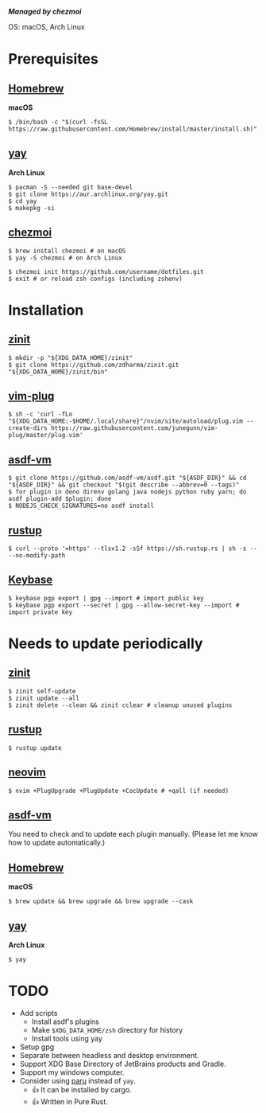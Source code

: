 ***Managed by chezmoi***

OS: macOS, Arch Linux

# Prerequisites

## [Homebrew](https://brew.sh)
**macOS**
```shell
$ /bin/bash -c "$(curl -fsSL https://raw.githubusercontent.com/Homebrew/install/master/install.sh)"
```

## [yay](https://github.com/Jguer/yay)
**Arch Linux**
```shell
$ pacman -S --needed git base-devel
$ git clone https://aur.archlinux.org/yay.git
$ cd yay
$ makepkg -si
```

## [chezmoi](https://www.chezmoi.io)
```shell
$ brew install chezmoi # on macOS
$ yay -S chezmoi # on Arch Linux

$ chezmoi init https://github.com/username/dotfiles.git
$ exit # or reload zsh configs (including zshenv)
```

# Installation
## [zinit](https://github.com/zdharma/zinit)
```shell
$ mkdir -p "${XDG_DATA_HOME}/zinit"
$ git clone https://github.com/zdharma/zinit.git "${XDG_DATA_HOME}/zinit/bin"
```

## [vim-plug](https://github.com/junegunn/vim-plug)
```shell
$ sh -c 'curl -fLo "${XDG_DATA_HOME:-$HOME/.local/share}"/nvim/site/autoload/plug.vim --create-dirs https://raw.githubusercontent.com/junegunn/vim-plug/master/plug.vim'
```

## [asdf-vm](https://asdf-vm.com)
```shell
$ git clone https://github.com/asdf-vm/asdf.git "${ASDF_DIR}" && cd "${ASDF_DIR}" && git checkout "$(git describe --abbrev=0 --tags)"
$ for plugin in deno direnv golang java nodejs python ruby yarn; do asdf plugin-add $plugin; done
$ NODEJS_CHECK_SIGNATURES=no asdf install
```

## [rustup](https://rustup.rs)
```shell
$ curl --proto '=https' --tlsv1.2 -sSf https://sh.rustup.rs | sh -s -- --no-modify-path
```

## [Keybase](https://keybase.io)
```shell
$ keybase pgp export | gpg --import # import public key
$ keybase pgp export --secret | gpg --allow-secret-key --import # import private key
```

# Needs to update periodically

## [zinit](https://github.com/zdharma/zinit)
```shell
$ zinit self-update
$ zinit update --all
$ zinit delete --clean && zinit cclear # cleanup unused plugins
```

## [rustup](https://rustup.rs)
```shell
$ rustup update
```

## [neovim](https://github.com/neovim/neovim)
```shell
$ nvim +PlugUpgrade +PlugUpdate +CocUpdate # +qall (if needed)
```

## [asdf-vm](https://asdf-vm.com)
You need to check and to update each plugin manually. (Please let me know how to update automatically.)

## [Homebrew](https://brew.sh)
**macOS**
```shell
$ brew update && brew upgrade && brew upgrade --cask
```

## [yay](https://github.com/Jguer/yay)
**Arch Linux**
```shell
$ yay
```

# TODO
- Add scripts
    - Install asdf's plugins
    - Make `$XDG_DATA_HOME/zsh` directory for history
    - Install tools using yay
- Setup gpg
- Separate between headless and desktop environment.
- Support XDG Base Directory of JetBrains products and Gradle.
- Support my windows computer.
- Consider using [paru](https://github.com/Morganamilo/paru) instead of `yay`.
    - :+1: It can be installed by cargo.
    - :+1: Written in Pure Rust.


